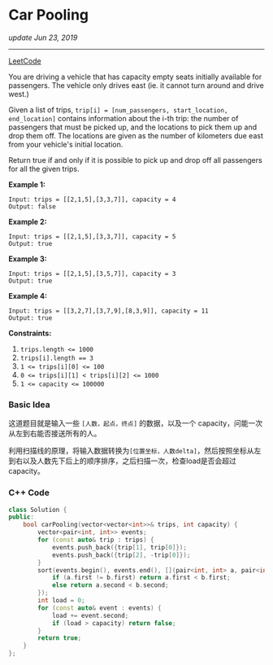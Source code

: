 # Car Pooling
_update Jun 23, 2019_

---
[LeetCode](https://leetcode.com/problems/car-pooling/)

You are driving a vehicle that has capacity empty seats initially available for passengers.  The vehicle only drives east (ie. it cannot turn around and drive west.)

Given a list of trips, `trip[i] = [num_passengers, start_location, end_location]` contains information about the i-th trip: the number of passengers that must be picked up, and the locations to pick them up and drop them off.  The locations are given as the number of kilometers due east from your vehicle's initial location.

Return true if and only if it is possible to pick up and drop off all passengers for all the given trips. 


**Example 1:**

    Input: trips = [[2,1,5],[3,3,7]], capacity = 4
    Output: false

**Example 2:**

    Input: trips = [[2,1,5],[3,3,7]], capacity = 5
    Output: true

**Example 3:**

    Input: trips = [[2,1,5],[3,5,7]], capacity = 3
    Output: true

**Example 4:**

    Input: trips = [[3,2,7],[3,7,9],[8,3,9]], capacity = 11
    Output: true
 

**Constraints:**

1. `trips.length <= 1000`
2. `trips[i].length == 3`
3. `1 <= trips[i][0] <= 100`
4. `0 <= trips[i][1] < trips[i][2] <= 1000`
5. `1 <= capacity <= 100000`

### Basic Idea
这道题目就是输入一些 `[人数，起点，终点]` 的数据，以及一个 capacity，问能一次从左到右能否接送所有的人。

利用扫描线的原理，将输入数据转换为`[位置坐标，人数delta]`，然后按照坐标从左到右以及人数先下后上的顺序排序，之后扫描一次，检查load是否会超过capacity。

### C++ Code
```cpp
class Solution {
public:
    bool carPooling(vector<vector<int>>& trips, int capacity) {
        vector<pair<int, int>> events;
        for (const auto& trip : trips) {
            events.push_back({trip[1], trip[0]});
            events.push_back({trip[2], -trip[0]});
        }
        sort(events.begin(), events.end(), [](pair<int, int> a, pair<int, int> b){
            if (a.first != b.first) return a.first < b.first;
            else return a.second < b.second;
        });
        int load = 0;
        for (const auto& event : events) {
            load += event.second;
            if (load > capacity) return false;
        }
        return true;
    }
};
```
